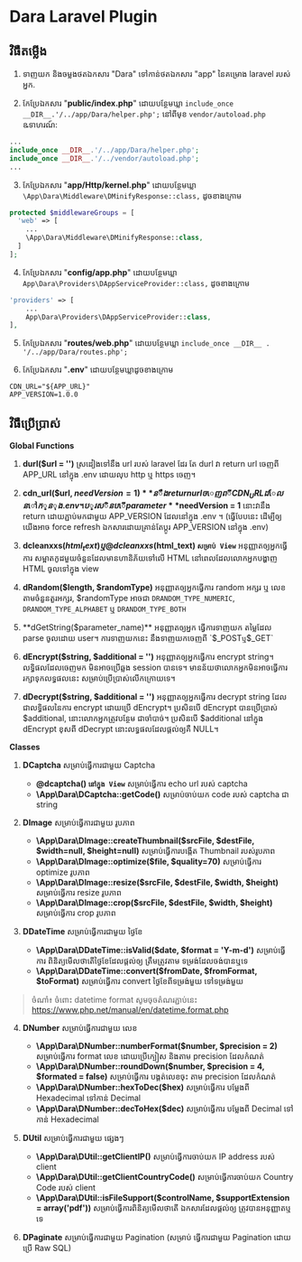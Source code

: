 # Dara Laravel Plugin

## វិធឺតម្លើង
1. ទាញយក និងចម្លងថតឯកសារ "Dara" ទៅកាន់ថតឯកសារ "app" នៃគម្រោង laravel របស់អ្នក.

2. កែប្រែឯកសារ "**public/index.php**" ដោយបន្ថែមឃ្លា `include_once __DIR__.'/../app/Dara/helper.php';` នៅពីមុខ `vendor/autoload.php`<br/>ឩទាហរណ៍:<br/>
```php
...
include_once __DIR__.'/../app/Dara/helper.php';
include_once __DIR__.'/../vendor/autoload.php';
...
```

3. កែប្រែឯកសារ "**app/Http/kernel.php**" ដោយបន្ថែមឃ្លា `\App\Dara\Middleware\DMinifyResponse::class,` ដូចខាងក្រោម
```php
protected $middlewareGroups = [
  'web' => [
    ...
    \App\Dara\Middleware\DMinifyResponse::class,
  ]
];
```

4. កែប្រែឯកសារ "**config/app.php**" ដោយបន្ថែមឃ្លា `App\Dara\Providers\DAppServiceProvider::class,` ដូចខាងក្រោម
```php
'providers' => [
    ...
    App\Dara\Providers\DAppServiceProvider::class,
],
```

5. កែប្រែឯកសារ "**routes/web.php**" ដោយបន្ថែមឃ្លា `include_once __DIR__ . '/../app/Dara/routes.php';`

6. កែប្រែឯកសារ "**.env**" ដោយបន្ថែមឃ្លាដូចខាងក្រោម
```
CDN_URL="${APP_URL}"
APP_VERSION=1.0.0
```


## វិធឺប្រើប្រាស់
**Global Functions**
1. **durl($url = '')** ស្រដៀងទៅនឹង url របស់ laravel ដែរ តែ durl វា return url ចេញពី APP_URL នៅក្នុង .env ដោយលុប http ឬ https ចេញ។

2. **cdn_url($url, $needVersion = 1)** នឹង return url ចេញពី CDN_URL ដែលនៅក្នុង .env។ ប្រសិនបើ parameter **$needVersion = 1** នោះវានឹង return ដោយភ្ជាប់មកជាមួយ APP_VERSION ដែលនៅក្នុង .env ។ (ធ្វើបែបនេះ ដើម្បីឲ្យយើងអាច force refresh ឯកសារដោយគ្រាន់តែប្តូរ APP_VERSION នៅក្នុង .env)

3. **dcleanxxs($html_text) ឬ @dcleanxxs($html_text) `សម្រាប់ View`** អនុញ្ញាតឲ្យអ្នកធ្វើការ សម្អាតកូដមួយចំនួនដែលមានហានិភ័យទៅលើ HTML នៅពេលដែលលោកអ្នកបង្ហាញ HTML ចូលទៅក្នុង view

4. **dRandom($length, $randomType)** អនុញ្ញាតឲ្យអ្នកធ្វើការ random អក្សរ ឬ លេខ តាមចំនួនតួរអក្សរ, $randomType អាចជា `DRANDOM_TYPE_NUMERIC`, `DRANDOM_TYPE_ALPHABET` ឬ `DRANDOM_TYPE_BOTH`

5. **dGetString($parameter_name)** អនុញ្ញាតឲ្យអ្នក ធ្វើការទាញយក តម្លៃដែល parse ចូលដោយ user។ ការទាញយកនេះ នឹងទាញយកចេញពី `$_POST` ឬ `$_GET`

6. **dEncrypt($string, $additional = '')** អនុញ្ញាតឲ្យអ្នកធ្វើការ encrypt string។ លទ្ធិផលដែលចេញមក មិនអាចប្រើឆ្លង session បានទេ។ មានន័យថាលោកអ្នកមិនអាចធ្វើការរក្សាទុកលទ្ធផលនេះ សម្រាប់ប្រើប្រាស់លើកក្រោយទេ។

7. **dDecrypt($string, $additional = '')** អនុញ្ញាតឲ្យអ្នកធ្វើការ decrypt string ដែលជាលទ្ធិផលនៃការ encrypt ដោយប្រើ dEncrypt។ ប្រសិនបើ dEncrypt បានប្រើប្រាស់ $additional, នោះលោកអ្នកត្រូវបន្ថែម ជាចាំបាច់។ ប្រសិនបើ $additional នៅក្នុង dEncrypt ខុសពី dDecrypt នោះលទ្ធផលដែលផ្តល់ឲ្យគឺ NULL។

**Classes**
1. **DCaptcha** សម្រាប់ធ្វើការជាមួយ Captcha
    - **@dcaptcha() `នៅក្នុង View`** សម្រាប់ធ្វើការ echo url របស់ captcha
    - **\App\Dara\DCaptcha::getCode()** សម្រាប់ចាប់យក code របស់ captcha ជា string

2. **DImage** សម្រាប់ធ្វើការជាមួយ រូបភាព
    - **\App\Dara\DImage::createThumbnail($srcFile, $destFile, $width=null, $height=null)** សម្រាប់ធ្វើការបង្កើត Thumbnail របស់រូបភាព
    - **\App\Dara\DImage::optimize($file, $quality=70)** សម្រាប់ធ្វើការ optimize រូបភាព
    - **\App\Dara\DImage::resize($srcFile, $destFile, $width, $height)** សម្រាប់ធ្វើការ resize រូបភាព
    - **\App\Dara\DImage::crop($srcFile, $destFile, $width, $height)** សម្រាប់ធ្វើការ crop រូបភាព

3. **DDateTime** សម្រាប់ធ្វើការជាមួយ ថ្ងៃខែ
    - **\App\Dara\DDateTime::isValid($date, $format = 'Y-m-d')** សម្រាប់ធ្វើការ ពិនិត្យមើលថាតើថ្ងៃខែដែលផ្តល់ឲ្យ ត្រឹមត្រូវតាម ទម្រង់ដែលចង់បានឬទេ
    - **\App\Dara\DDateTime::convert($fromDate, $fromFormat, $toFormat)** សម្រាប់ធ្វើការ convert ថ្ងៃខែពីទម្រង់មួយ ទៅទម្រង់មួយ
> ចំណាំ៖ ចំពោះ datetime format សូមចុចតំណរភ្ជាប់នេះ https://www.php.net/manual/en/datetime.format.php

4. **DNumber** សម្រាប់ធ្វើការជាមួយ លេខ
    - **\App\Dara\DNumber::numberFormat($number, $precision = 2)** សម្រាប់ធ្វើការ format លេខ ដោយប្រើក្បៀស និងតាម precision ដែលកំណត់
    - **\App\Dara\DNumber::roundDown($number, $precision = 4, $formated = false)** សម្រាប់ធ្វើការ បង្គត់លេខចុះ តាម precision ដែលកំណត់
    - **\App\Dara\DNumber::hexToDec($hex)** សម្រាប់ធ្វើការ បម្លែងពី Hexadecimal ទៅកាន់ Decimal
    - **\App\Dara\DNumber::decToHex($dec)** សម្រាប់ធ្វើការ បម្លែងពី Decimal ទៅកាន់ Hexadecimal

5. **DUtil** សម្រាប់ធ្វើការជាមួយ ផ្សេងៗ
    - **\App\Dara\DUtil::getClientIP()** សម្រាប់ធ្វើការចាប់យក IP address របស់ client
    - **\App\Dara\DUtil::getClientCountryCode()** សម្រាប់ធ្វើការចាប់យក Country Code របស់ client
    - **\App\Dara\DUtil::isFileSupport($controlName, $supportExtension = array('pdf'))** សម្រាប់ធ្វើការពិនិត្យមើលថាតើ ឯកសារដែលផ្តល់ឲ្យ ត្រូវបានអនុញ្ញាតឬទេ

6. **DPaginate** សម្រាប់ធ្វើការជាមួយ Pagination (សម្រាប់ ធ្វើការជាមួយ Pagination ដោយប្រើ Raw SQL)
